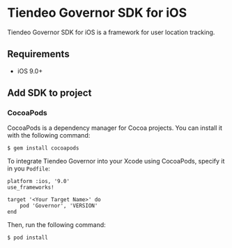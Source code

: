 # Tiendeo Governor SDK for iOS

Tiendeo Governor SDK for iOS is a framework for user location tracking.

## Requirements
- iOS 9.0+

## Add SDK to project
### CocoaPods

CocoaPods is a dependency manager for Cocoa projects. You can install it with the following command:

```
$ gem install cocoapods
```

To integrate Tiendeo Governor into your Xcode using CocoaPods, specify it in you `Podfile`:

```
platform :ios, '9.0'
use_frameworks!

target '<Your Target Name>' do
    pod 'Governor', 'VERSION'
end
```

Then, run the following command:

`$ pod install`
